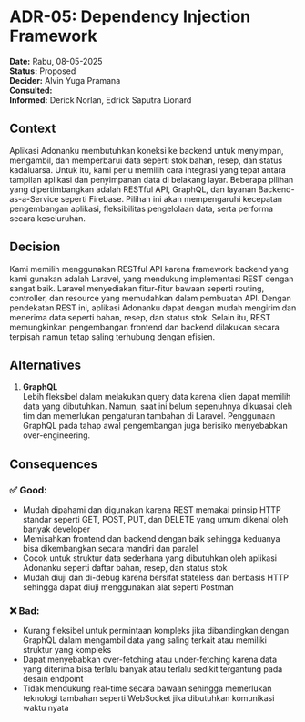 # ADR-05: Dependency Injection Framework

**Date:** Rabu, 08-05-2025  
**Status:** Proposed  
**Decider:** Alvin Yuga Pramana <br>
**Consulted:**  <br>
**Informed:** Derick Norlan, Edrick Saputra Lionard

## Context
Aplikasi Adonanku membutuhkan koneksi ke backend untuk menyimpan, mengambil, dan memperbarui data seperti stok bahan, resep, dan status kadaluarsa. Untuk itu, kami perlu memilih cara integrasi yang tepat antara tampilan aplikasi dan penyimpanan data di belakang layar. Beberapa pilihan yang dipertimbangkan adalah RESTful API, GraphQL, dan layanan Backend-as-a-Service seperti Firebase. Pilihan ini akan mempengaruhi kecepatan pengembangan aplikasi, fleksibilitas pengelolaan data, serta performa secara keseluruhan.

## Decision
Kami memilih menggunakan RESTful API karena framework backend yang kami gunakan adalah Laravel, yang mendukung implementasi REST dengan sangat baik. Laravel menyediakan fitur-fitur bawaan seperti routing, controller, dan resource yang memudahkan dalam pembuatan API. Dengan pendekatan REST ini, aplikasi Adonanku dapat dengan mudah mengirim dan menerima data seperti bahan, resep, dan status stok. Selain itu, REST memungkinkan pengembangan frontend dan backend dilakukan secara terpisah namun tetap saling terhubung dengan efisien.

## Alternatives
1. **GraphQL** <br>
    Lebih fleksibel dalam melakukan query data karena klien dapat memilih data yang dibutuhkan. Namun, saat ini belum sepenuhnya dikuasai oleh tim dan memerlukan pengaturan tambahan di Laravel. Penggunaan GraphQL pada tahap awal pengembangan juga berisiko menyebabkan over-engineering.

## Consequences
### ✅ Good:
- Mudah dipahami dan digunakan karena REST memakai prinsip HTTP standar seperti GET, POST, PUT, dan DELETE yang umum dikenal oleh banyak developer
- Memisahkan frontend dan backend dengan baik sehingga keduanya bisa dikembangkan secara mandiri dan paralel
- Cocok untuk struktur data sederhana yang dibutuhkan oleh aplikasi Adonanku seperti daftar bahan, resep, dan status stok
- Mudah diuji dan di-debug karena bersifat stateless dan berbasis HTTP sehingga dapat diuji menggunakan alat seperti Postman

### ❌ Bad:
- Kurang fleksibel untuk permintaan kompleks jika dibandingkan dengan GraphQL dalam mengambil data yang saling terkait atau memiliki struktur yang kompleks
- Dapat menyebabkan over-fetching atau under-fetching karena data yang diterima bisa terlalu banyak atau terlalu sedikit tergantung pada desain endpoint
- Tidak mendukung real-time secara bawaan sehingga memerlukan teknologi tambahan seperti WebSocket jika dibutuhkan komunikasi waktu nyata
